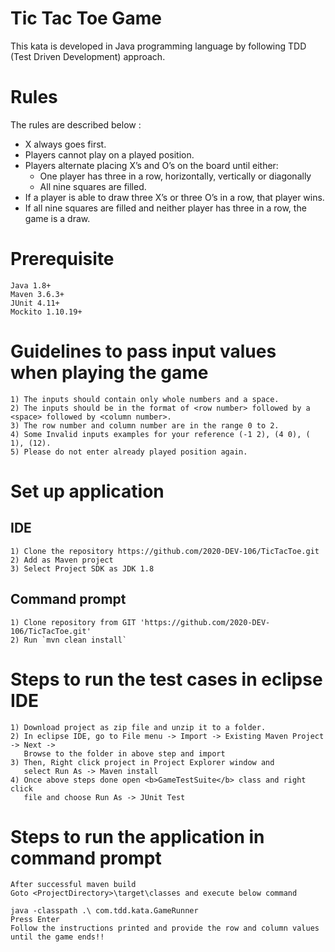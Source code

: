# Tic Tac Toe Game
 This kata is developed in Java programming language by following TDD (Test Driven Development) approach.

# Rules
 The rules are described below :

 - X always goes first.
 - Players cannot play on a played position.
 - Players alternate placing X’s and O’s on the board until either:
 	- One player has three in a row, horizontally, vertically or diagonally
 	- All nine squares are filled.
 - If a player is able to draw three X’s or three O’s in a row, that player wins.
 - If all nine squares are filled and neither player has three in a row, the game is a draw.

# Prerequisite
 ~~~
 Java 1.8+
 Maven 3.6.3+
 JUnit 4.11+
 Mockito 1.10.19+
 ~~~
# Guidelines to pass input values when playing the game
~~~
1) The inputs should contain only whole numbers and a space.
2) The inputs should be in the format of <row number> followed by a <space> followed by <column number>.
3) The row number and column number are in the range 0 to 2.
4) Some Invalid inputs examples for your reference (-1 2), (4 0), ( 1), (12).
5) Please do not enter already played position again.
~~~
# Set up application
## IDE
~~~
1) Clone the repository https://github.com/2020-DEV-106/TicTacToe.git
2) Add as Maven project
3) Select Project SDK as JDK 1.8
~~~
## Command prompt
~~~
1) Clone repository from GIT 'https://github.com/2020-DEV-106/TicTacToe.git'
2) Run `mvn clean install`
~~~
# Steps to run the test cases in eclipse IDE
~~~
1) Download project as zip file and unzip it to a folder. 
2) In eclipse IDE, go to File menu -> Import -> Existing Maven Project -> Next -> 
   Browse to the folder in above step and import
3) Then, Right click project in Project Explorer window and 
   select Run As -> Maven install
4) Once above steps done open <b>GameTestSuite</b> class and right click  
   file and choose Run As -> JUnit Test
~~~
# Steps to run the application in command prompt
~~~
After successful maven build
Goto <ProjectDirectory>\target\classes and execute below command

java -classpath .\ com.tdd.kata.GameRunner 
Press Enter
Follow the instructions printed and provide the row and column values until the game ends!!